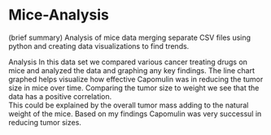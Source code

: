 # Mice-Analysis
(brief summary) Analysis of mice data merging separate CSV files using python and creating data visualizations to find trends.

Analysis
In this data set we compared various cancer treating drugs on mice and analyzed the data and graphing any key findings.
The line chart graphed helps visualize how effective Capomulin was in reducing the tumor size in mice over time.
Comparing the tumor size to weight we see that the data has a positive correlation.  
This could be explained by the overall tumor mass adding to the natural weight of the mice.
Based on my findings Capomulin was very successul in reducing tumor sizes.
